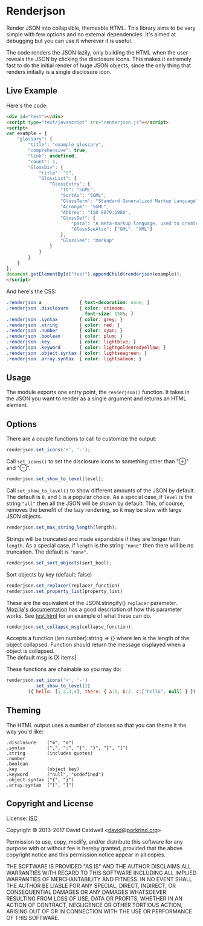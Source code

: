 Renderjson
==========

Render JSON into collapsible, themeable HTML. This library aims to be very
simple with few options and no external dependencies. It's aimed at debugging
but you can use it wherever it is useful.

The code renders the JSON lazily, only building the HTML when the user
reveals the JSON by clicking the disclosure icons. This makes it extremely
fast to do the initial render of huge JSON objects, since the only thing
that renders initially is a single disclosure icon.



Live Example
------------

<div id="test"></div>
<script type="text/javascript" src="renderjson.js"></script>
<script>
var example = {
    "glossary": {
        "title": "example glossary",
        "comprehensive": true,
        "link": undefined,
        "count": 1,
        "GlossDiv": {
            "title": "S",
            "GlossList": {
                "GlossEntry": {
                    "ID": "SGML",
                    "SortAs": "SGML",
                    "GlossTerm": "Standard Generalized Markup Language",
                    "Acronym": "SGML",
                    "Abbrev": "ISO 8879:1986",
                    "GlossDef": {
                        "para": "A meta-markup language, used to create markup languages such as DocBook.",
                        "GlossSeeAlso": ["GML", "XML"]
                    },
                    "GlossSee": "markup"
                }
            }
        }
    }
};
document.getElementById("test").appendChild(renderjson(example));
</script>

Here's the code:

```html
<div id="test"></div>
<script type="text/javascript" src="renderjson.js"></script>
<script>
var example = {
    "glossary": {
        "title": "example glossary",
        "comprehensive": true,
        "link": undefined,
        "count": 1,
        "GlossDiv": {
            "title": "S",
            "GlossList": {
                "GlossEntry": {
                    "ID": "SGML",
                    "SortAs": "SGML",
                    "GlossTerm": "Standard Generalized Markup Language",
                    "Acronym": "SGML",
                    "Abbrev": "ISO 8879:1986",
                    "GlossDef": {
                        "para": "A meta-markup language, used to create markup languages such as DocBook.",
                        "GlossSeeAlso": ["GML", "XML"]
                    },
                    "GlossSee": "markup"
                }
            }
        }
    }
};
document.getElementById("test").appendChild(renderjson(example));
</script>
```

And here's the CSS:

```css
.renderjson a              { text-decoration: none; }
.renderjson .disclosure    { color: crimson;
                             font-size: 150%; }
.renderjson .syntax        { color: grey; }
.renderjson .string        { color: red; }
.renderjson .number        { color: cyan; }
.renderjson .boolean       { color: plum; }
.renderjson .key           { color: lightblue; }
.renderjson .keyword       { color: lightgoldenrodyellow; }
.renderjson .object.syntax { color: lightseagreen; }
.renderjson .array.syntax  { color: lightsalmon; }
```

Usage
-----

The module exports one entry point, the `renderjson()` function. It takes in
the JSON you want to render as a single argument and returns an HTML
element.

Options
-------

There are a couple functions to call to customize the output:

```javascript
renderjson.set_icons('+', '-');
```

Call `set_icons()` to set the disclosure icons to something other than "⊕" and
"⊖".

```javascript
renderjson.set_show_to_level(level);
```

Call `set_show_to_level()` to show different amounts of the JSON by
default. The default is `0`, and `1` is a popular choice. As a special case,
if `level` is the string `"all"` then all the JSON will be shown by
default. This, of course, removes the benefit of the lazy rendering, so it
may be slow with large JSON objects.

```javascript
renderjson.set_max_string_length(length);
```

Strings will be truncated and made expandable if they are longer than
`length`. As a special case, if `length` is the string `"none"` then there
will be no truncation. The default is `"none"`.

```javascript
renderjson.set_sort_objects(sort_bool);
```

Sort objects by key (default: false)

```javascript
renderjson.set_replacer(replacer_function)
renderjson.set_property_list(property_list)
```

These are the equivalent of the JSON.stringify() `replacer` parameter.
[Mozilla's documentation][1] has a good description of how this parameter
works. See [test.html](https://github.com/caldwell/renderjson/blob/master/test.html) for an example of what these
can do.

[1]: https://developer.mozilla.org/en-US/docs/Web/JavaScript/Reference/Global_Objects/JSON/stringify

```javascript
renderjson.set_collapse_msg(collapse_function);
```

Accepts a function (len:number):string => {} where len is the length of the object collapsed.
Function should return the message displayed when a object is collapsed.  
The default msg is [X items]

These functions are chainable so you may do:

```javascript
renderjson.set_icons('+', '-')
          .set_show_to_level(2)
        ({ hello: [1,2,3,4], there: { a:1, b:2, c:["hello", null] } })
```

Theming
-------

The HTML output uses a number of classes so that you can theme it the way
you'd like:

    .disclosure    ("⊕", "⊖")
    .syntax        (",", ":", "{", "}", "[", "]")
    .string        (includes quotes)
    .number
    .boolean
    .key           (object key)
    .keyword       ("null", "undefined")
    .object.syntax ("{", "}")
    .array.syntax  ("[", "]")


Copyright and License
---------------------

License: [ISC](https://en.wikipedia.org/wiki/ISC_license)

Copyright © 2013-2017 David Caldwell \<david@porkrind.org\>

Permission to use, copy, modify, and/or distribute this software for any
purpose with or without fee is hereby granted, provided that the above
copyright notice and this permission notice appear in all copies.

THE SOFTWARE IS PROVIDED "AS IS" AND THE AUTHOR DISCLAIMS ALL WARRANTIES
WITH REGARD TO THIS SOFTWARE INCLUDING ALL IMPLIED WARRANTIES OF
MERCHANTABILITY AND FITNESS. IN NO EVENT SHALL THE AUTHOR BE LIABLE FOR ANY
SPECIAL, DIRECT, INDIRECT, OR CONSEQUENTIAL DAMAGES OR ANY DAMAGES
WHATSOEVER RESULTING FROM LOSS OF USE, DATA OR PROFITS, WHETHER IN AN ACTION
OF CONTRACT, NEGLIGENCE OR OTHER TORTIOUS ACTION, ARISING OUT OF OR IN
CONNECTION WITH THE USE OR PERFORMANCE OF THIS SOFTWARE.
